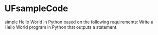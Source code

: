# UFsampleCode
simple Hello World in Python based on the following requirements: 
Write a Hello World program in Python that outputs a statement.
